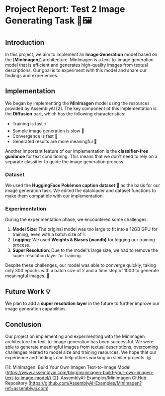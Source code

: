 # Project Report: Test 2 Image Generating Task 🎨🖼️

## Introduction

In this project, we aim to implement an **Image Generation** model based on the [**MinImagen**][1](https://github.com/AssemblyAI-Examples/MinImagen) architecture. MinImagen is a text-to-image generation model that is efficient and generates high-quality images from textual descriptions. Our goal is to experiment with this model and share our findings and experiences.

## Implementation

We began by implementing the **MinImagen** model using the resources provided by AssemblyAI [2]. The key component of this implementation is the **Diffusion** part, which has the following characteristics:

- Training is fast ⚡
- Sample image generation is slow 🐢
- Convergence is fast 🏃
- Generated results are more meaningful 🎯

Another important feature of our implementation is the **classifier-free guidance** for text conditioning. This means that we don't need to rely on a separate classifier to guide the image generation process.

### Dataset

We used the **HuggingFace Pokémon caption dataset** 🐾 as the basis for our image generation task. We edited the dataloader and dataset functions to make them compatible with our implementation.

### Experimentation

During the experimentation phase, we encountered some challenges:

1. **Model Size**: The original model was too large to fit into a 12GB GPU for training, even with a batch size of 1.
2. **Logging**: We used **Weights & Biases (wandb)** for logging our training process.
3. **Super Resolution**: Due to the model's large size, we had to remove the super resolution layer for training.

Despite these challenges, our model was able to converge quickly, taking only 300 epochs with a batch size of 2 and a time step of 1000 to generate meaningful images. 🌟

## Future Work 💡

We plan to add a **super resolution layer** in the future to further improve our image generation capabilities.

## Conclusion

Our project on implementing and experimenting with the MinImagen architecture for text-to-image generation has been successful. We were able to generate meaningful images from textual descriptions, overcoming challenges related to model size and training resources. We hope that our experience and findings can help others working on similar projects. 😃

[1]: MinImagen: Build Your Own Imagen Text-to-Image Model (https://www.assemblyai.com/blog/minimagen-build-your-own-imagen-text-to-image-model/)
[2]: AssemblyAI-Examples/MinImagen GitHub Repository (https://github.com/AssemblyAI-Examples/MinImagen?ref=assemblyai.com)
